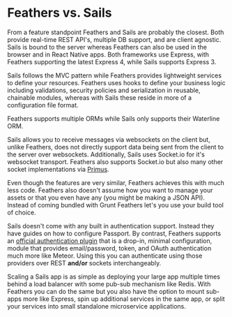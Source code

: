 # Feathers vs. Sails

From a feature standpoint Feathers and Sails are probably the closest. Both provide real-time REST API's, multiple DB support, and are client agnostic. Sails is bound to the server whereas Feathers can also be used in the browser and in React Native apps. Both frameworks use Express, with Feathers supporting the latest Express 4, while Sails supports Express 3.

Sails follows the MVC pattern while Feathers provides lightweight services to define your resources. Feathers uses hooks to define your business logic including validations, security policies and serialization in reusable, chainable modules, whereas with Sails these reside in more of a configuration file format.

Feathers supports multiple ORMs while Sails only supports their Waterline ORM.

Sails allows you to receive messages via websockets on the client but, unlike Feathers, does not directly support data being sent from the client to the server over websockets. Additionally, Sails uses Socket.io for it's websocket transport. Feathers also supports Socket.io but also many other socket implementations via [Primus](../../real-time/primus.md).

Even though the features are very similar, Feathers achieves this with much less code. Feathers also doesn't assume how you want to manage your assets or that you even have any (you might be making a JSON API). Instead of coming bundled with Grunt Feathers let's you use your build tool of choice.

Sails doesn't come with any built in authentication support. Instead they have guides on how to configure Passport. By contrast, Feathers supports an [official authentication plugin](https://github.com/feathersjs/feathers-authentication) that is a drop-in, minimal configuration, module that provides email/password, token, and OAuth authentication much more like Meteor. Using this you can authenticate using those providers over REST **and/or** sockets interchangeably.

Scaling a Sails app is as simple as deploying your large app multiple times behind a load balancer with some pub-sub mechanism like Redis. With Feathers you can do the same but you also have the option to mount sub-apps more like Express, spin up additional services in the same app, or split your services into small standalone microservice applications.
